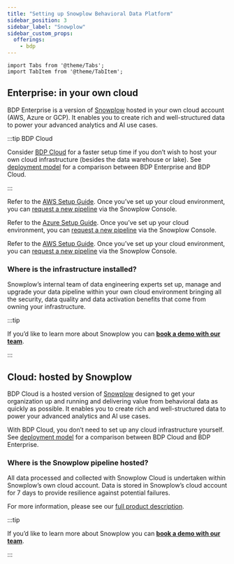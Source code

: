 ```yaml
---
title: "Setting up Snowplow Behavioral Data Platform"
sidebar_position: 3
sidebar_label: "Snowplow"
sidebar_custom_props:
  offerings:
    - bdp
---
```


```mdx-code-block
import Tabs from '@theme/Tabs';
import TabItem from '@theme/TabItem';
```

## Enterprise: in your own cloud

BDP Enterprise is a version of [Snowplow](https://snowplow.io) hosted in your own cloud account (AWS, Azure or GCP). It enables you to create rich and well-structured data to power your advanced analytics and AI use cases.

:::tip BDP Cloud

Consider [BDP Cloud](#cloud-hosted-by-snowplow) for a faster setup time if you don’t wish to host your own cloud infrastructure (besides the data warehouse or lake). See [deployment model](docs/get-started/index.md) for a comparison between BDP Enterprise and BDP Cloud.

:::

<Tabs groupId="cloud" queryString>
  <TabItem value="aws" label="AWS" default>

Refer to the [AWS Setup Guide](/docs/get-started/snowplow-bdp/setup-guide-aws/index.md). Once you’ve set up your cloud environment, you can [request a new pipeline](https://console.snowplowanalytics.com/pipelines/AWS/new) via the Snowplow Console.

  </TabItem>
  <TabItem value="azure" label="Azure">

Refer to the [Azure Setup Guide](/docs/get-started/snowplow-bdp/setup-guide-azure/index.md). Once you’ve set up your cloud environment, you can [request a new pipeline](https://console.snowplowanalytics.com/pipelines/azure/new) via the Snowplow Console.

  </TabItem>
  <TabItem value="gcp" label="GCP">

Refer to the [AWS Setup Guide](/docs/get-started/snowplow-bdp/setup-guide-gcp/index.md). Once you’ve set up your cloud environment, you can [request a new pipeline](https://console.snowplowanalytics.com/pipelines/gcp/new) via the Snowplow Console.

  </TabItem>
</Tabs>

### Where is the infrastructure installed?

Snowplow’s internal team of data engineering experts set up, manage and upgrade your data pipeline within your own cloud environment bringing all the security, data quality and data activation benefits that come from owning your infrastructure.

:::tip

If you’d like to learn more about Snowplow you can **[book a demo with our team](https://snowplow.io/get-started/book-a-demo-of-snowplow-bdp/?utm-medium=related-content&utm_campaign=snowplow-docs)**.

:::

## Cloud: hosted by Snowplow

BDP Cloud is a hosted version of [Snowplow](https://snowplow.io) designed to get your organization up and running and delivering value from behavioral data as quickly as possible. It enables you to create rich and well-structured data to power your advanced analytics and AI use cases.

With BDP Cloud, you don’t need to set up any cloud infrastructure yourself. See [deployment model](docs/get-started/index.md) for a comparison between BDP Cloud and BDP Enterprise.

### Where is the Snowplow pipeline hosted?

All data processed and collected with Snowplow Cloud is undertaken within Snowplow’s own cloud account. Data is stored in Snowplow’s cloud account for 7 days to provide resilience against potential failures.

For more information, please see our [full product description](https://snowplow.io/).

:::tip

If you’d like to learn more about Snowplow you can **[book a demo with our team](https://snowplow.io/get-started/book-a-demo-of-snowplow-bdp/?utm-medium=related-content&utm_campaign=snowplow-docs)**.

:::
